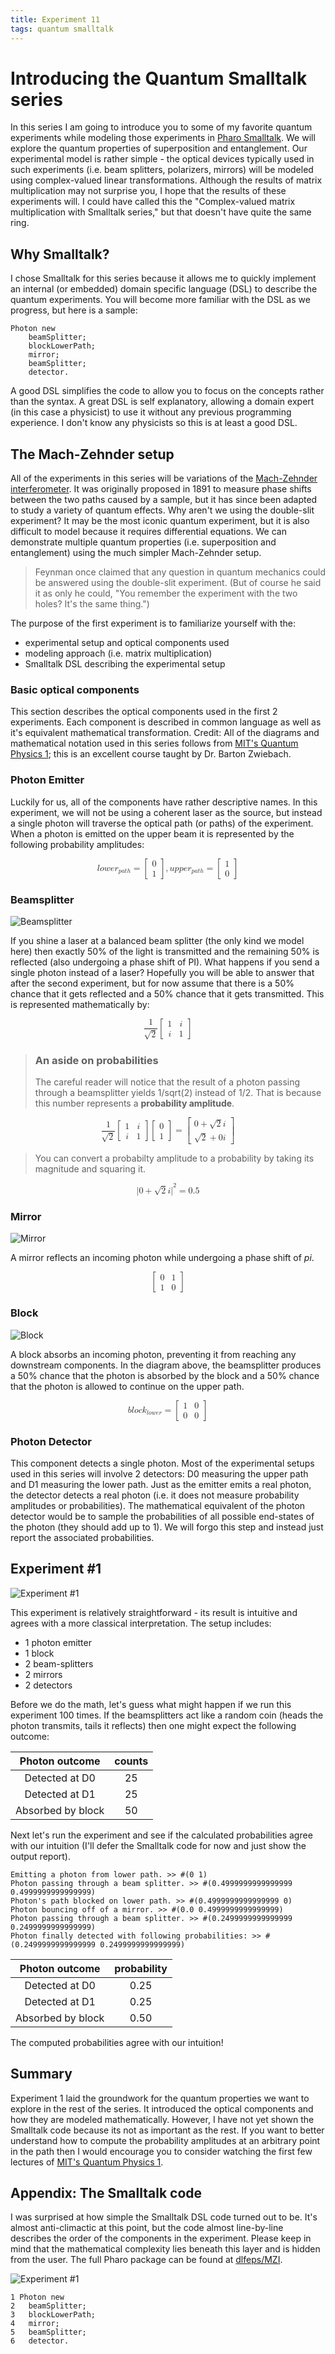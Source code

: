 ```yaml
---
title: Experiment 11
tags: quantum smalltalk
---
```


# Introducing the Quantum Smalltalk series
In this series I am going to introduce you to some of my favorite quantum experiments while modeling those experiments in [Pharo Smalltalk](https://pharo.org/). We will explore the quantum properties of superposition and entanglement. Our experimental model is rather simple - the optical devices typically used in such experiments (i.e. beam splitters, polarizers, mirrors) will be modeled using complex-valued linear transformations. Although the results of matrix multiplication may not surprise you, I hope that the results of these experiments will. I could have called this the "Complex-valued matrix multiplication with Smalltalk series," but that doesn't have quite the same ring.

## Why Smalltalk?
I chose Smalltalk for this series because it allows me to quickly implement an internal (or embedded) domain specific language (DSL) to describe the quantum experiments. You will become more familiar with the DSL as we progress, but here is a sample:
```
Photon new
	beamSplitter;
	blockLowerPath;
	mirror;
	beamSplitter;
	detector.
```
A good DSL simplifies the code to allow you to focus on the concepts rather than the syntax. A great DSL is self explanatory, allowing a domain expert (in this case a physicist) to use it without any previous programming experience. I don't know any physicists so this is at least a good DSL.

## The Mach-Zehnder setup
All of the experiments in this series will be variations of the [Mach-Zehnder interferometer](https://en.wikipedia.org/wiki/Mach%E2%80%93Zehnder_interferometer). It was originally proposed in 1891 to measure phase shifts between the two paths caused by a sample, but it has since been adapted to study a variety of quantum effects. Why aren't we using the double-slit experiment? It may be the most iconic quantum experiment, but it is also difficult to model because it requires differential equations. We can demonstrate multiple quantum properties (i.e. superposition and entanglement) using the much simpler Mach-Zehnder setup.

> Feynman once claimed that any question in quantum mechanics could be answered using the double-slit experiment. (But of course he said it as only he could, "You remember the experiment with the two holes? It's the same thing.")

The purpose of the first experiment is to familiarize yourself with the:
 - experimental setup and optical components used
 - modeling approach (i.e. matrix multiplication) 
 - Smalltalk DSL describing the experimental setup

### Basic optical components
This section describes the optical components used in the first 2 experiments. Each component is described in common language as well as it's equivalent mathematical  transformation. Credit: All of the diagrams and mathematical notation used in this series follows from [MIT's Quantum Physics 1](https://ocw.mit.edu/courses/8-04-quantum-physics-i-spring-2016); this is an excellent course taught by Dr. Barton Zwiebach. 

### Photon Emitter
Luckily for us, all of the components have rather descriptive names. In this experiment, we will not be using a coherent laser as the source, but instead a single photon will traverse the optical path (or paths) of the experiment. When a photon is emitted on the upper beam it is represented by the following probability amplitudes:

<math xmlns="http://www.w3.org/1998/Math/MathML" data-latex="lower_{path}=\begin{bmatrix}0\\1\end{bmatrix}, upper_{path}=\begin{bmatrix}1\\0\end{bmatrix}" display="block">
  <mrow>
    <mrow>
      <mi data-latex="l">l</mi>
      <mo>&#x2062;</mo>
      <mi data-latex="o">o</mi>
      <mo>&#x2062;</mo>
      <mi data-latex="w">w</mi>
      <mo>&#x2062;</mo>
      <mi data-latex="e">e</mi>
      <mo>&#x2062;</mo>
      <msub data-latex="r_{p a t h}">
        <mi data-latex="r">r</mi>
        <mrow data-mjx-texclass="ORD" data-latex="{p a t h}">
          <mi data-latex="p">p</mi>
          <mo>&#x2062;</mo>
          <mi data-latex="a">a</mi>
          <mo>&#x2062;</mo>
          <mi data-latex="t">t</mi>
          <mo>&#x2062;</mo>
          <mi data-latex="h">h</mi>
        </mrow>
      </msub>
    </mrow>
    <mo data-latex="=">=</mo>
    <mrow data-mjx-texclass="INNER" data-latex-item="{bmatrix}" data-latex="{bmatrix}">
      <mo data-mjx-texclass="OPEN">[</mo>
      <mtable columnspacing="1em" rowspacing="4pt">
        <mtr>
          <mtd>
            <mn data-latex="0">0</mn>
          </mtd>
        </mtr>
        <mtr>
          <mtd>
            <mn data-latex="1">1</mn>
          </mtd>
        </mtr>
      </mtable>
      <mo data-mjx-texclass="CLOSE">]</mo>
    </mrow>
  </mrow>
  <mo data-latex=",">,</mo>
  <mrow>
    <mrow>
      <mi data-latex="u">u</mi>
      <mo>&#x2062;</mo>
      <mi data-latex="p">p</mi>
      <mo>&#x2062;</mo>
      <mi data-latex="p">p</mi>
      <mo>&#x2062;</mo>
      <mi data-latex="e">e</mi>
      <mo>&#x2062;</mo>
      <msub data-latex="r_{p a t h}">
        <mi data-latex="r">r</mi>
        <mrow data-mjx-texclass="ORD" data-latex="{p a t h}">
          <mi data-latex="p">p</mi>
          <mo>&#x2062;</mo>
          <mi data-latex="a">a</mi>
          <mo>&#x2062;</mo>
          <mi data-latex="t">t</mi>
          <mo>&#x2062;</mo>
          <mi data-latex="h">h</mi>
        </mrow>
      </msub>
    </mrow>
    <mo data-latex="=">=</mo>
    <mrow data-mjx-texclass="INNER" data-latex-item="{bmatrix}" data-latex="{bmatrix}">
      <mo data-mjx-texclass="OPEN">[</mo>
      <mtable columnspacing="1em" rowspacing="4pt">
        <mtr>
          <mtd>
            <mn data-latex="1">1</mn>
          </mtd>
        </mtr>
        <mtr>
          <mtd>
            <mn data-latex="0">0</mn>
          </mtd>
        </mtr>
      </mtable>
      <mo data-mjx-texclass="CLOSE">]</mo>
    </mrow>
  </mrow>
</math>

### Beamsplitter
![Beamsplitter](/assets/images/beamSplitter.PNG "Beamsplitter")

If you shine a laser at a balanced beam splitter (the only kind we model here) then exactly 50% of the light is transmitted and the remaining 50% is reflected (also undergoing a phase shift of PI). What happens if you send a single photon instead of a laser? Hopefully you will be able to answer that after the second experiment, but for now assume that there is a 50% chance that it gets reflected and a 50% chance that it gets transmitted. This is represented mathematically by:

<math xmlns="http://www.w3.org/1998/Math/MathML" data-latex="\frac{1}{\sqrt{2}}\begin{bmatrix}1 &amp; i\\i &amp; 1\end{bmatrix}" display="block">
  <mfrac data-latex="\frac{1}{\sqrt{2}}">
    <mn data-latex="1">1</mn>
    <msqrt data-latex="\sqrt{2}">
      <mn data-latex="2">2</mn>
    </msqrt>
  </mfrac>
  <mo>&#x2062;</mo>
  <mrow data-mjx-texclass="INNER" data-latex-item="{bmatrix}" data-latex="{bmatrix}">
    <mo data-mjx-texclass="OPEN">[</mo>
    <mtable columnspacing="1em" rowspacing="4pt">
      <mtr>
        <mtd>
          <mn data-latex="1">1</mn>
        </mtd>
        <mtd>
          <mi data-latex="i">i</mi>
        </mtd>
      </mtr>
      <mtr>
        <mtd>
          <mi data-latex="i">i</mi>
        </mtd>
        <mtd>
          <mn data-latex="1">1</mn>
        </mtd>
      </mtr>
    </mtable>
    <mo data-mjx-texclass="CLOSE">]</mo>
  </mrow>
</math>

> ### An aside on probabilities
> The careful reader will notice that the result of a photon passing through a beamsplitter yields 1/sqrt(2) instead of 1/2. That is because this number represents a **probability amplitude**. 

<math xmlns="http://www.w3.org/1998/Math/MathML" data-latex="\frac{1}{\sqrt{2}}\begin{bmatrix}1 &amp; i\\i &amp; 1\end{bmatrix}\begin{bmatrix}0\\1\end{bmatrix}=\begin{bmatrix}0+\sqrt{2}i\\\sqrt{2}+0i\end{bmatrix}" display="block">
  <mrow>
    <mfrac data-latex="\frac{1}{\sqrt{2}}">
      <mn data-latex="1">1</mn>
      <msqrt data-latex="\sqrt{2}">
        <mn data-latex="2">2</mn>
      </msqrt>
    </mfrac>
    <mo>&#x2062;</mo>
    <mrow data-mjx-texclass="INNER" data-latex-item="{bmatrix}" data-latex="{bmatrix}">
      <mo data-mjx-texclass="OPEN">[</mo>
      <mtable columnspacing="1em" rowspacing="4pt">
        <mtr>
          <mtd>
            <mn data-latex="1">1</mn>
          </mtd>
          <mtd>
            <mi data-latex="i">i</mi>
          </mtd>
        </mtr>
        <mtr>
          <mtd>
            <mi data-latex="i">i</mi>
          </mtd>
          <mtd>
            <mn data-latex="1">1</mn>
          </mtd>
        </mtr>
      </mtable>
      <mo data-mjx-texclass="CLOSE">]</mo>
    </mrow>
    <mo>&#x2062;</mo>
    <mrow data-mjx-texclass="INNER" data-latex-item="{bmatrix}" data-latex="{bmatrix}">
      <mo data-mjx-texclass="OPEN">[</mo>
      <mtable columnspacing="1em" rowspacing="4pt">
        <mtr>
          <mtd>
            <mn data-latex="0">0</mn>
          </mtd>
        </mtr>
        <mtr>
          <mtd>
            <mn data-latex="1">1</mn>
          </mtd>
        </mtr>
      </mtable>
      <mo data-mjx-texclass="CLOSE">]</mo>
    </mrow>
  </mrow>
  <mo data-latex="=">=</mo>
  <mrow data-mjx-texclass="INNER" data-latex-item="{bmatrix}" data-latex="{bmatrix}">
    <mo data-mjx-texclass="OPEN">[</mo>
    <mtable columnspacing="1em" rowspacing="4pt">
      <mtr>
        <mtd>
          <mrow>
            <mn data-latex="0">0</mn>
            <mo data-latex="+">+</mo>
            <mrow>
              <msqrt data-latex="\sqrt{2}">
                <mn data-latex="2">2</mn>
              </msqrt>
              <mo>&#x2062;</mo>
              <mi data-latex="i">i</mi>
            </mrow>
          </mrow>
        </mtd>
      </mtr>
      <mtr>
        <mtd>
          <mrow>
            <msqrt data-latex="\sqrt{2}">
              <mn data-latex="2">2</mn>
            </msqrt>
            <mo data-latex="+">+</mo>
            <mrow>
              <mn data-latex="0">0</mn>
              <mo>&#x2062;</mo>
              <mi data-latex="i">i</mi>
            </mrow>
          </mrow>
        </mtd>
      </mtr>
    </mtable>
    <mo data-mjx-texclass="CLOSE">]</mo>
  </mrow>
</math>

> You can convert a probabilty amplitude to a probability by taking its magnitude and squaring it. 

<math xmlns="http://www.w3.org/1998/Math/MathML" data-latex="\lvert0+\sqrt{2}i\rvert^2=0.5" display="block">
  <msup data-latex="\rvert^2">
    <mrow>
      <mo data-mjx-texclass="OPEN" fence="false" stretchy="false" data-latex="\lvert">|</mo>
      <mrow>
        <mn data-latex="0">0</mn>
        <mo data-latex="+">+</mo>
        <mrow>
          <msqrt data-latex="\sqrt{2}">
            <mn data-latex="2">2</mn>
          </msqrt>
          <mo>&#x2062;</mo>
          <mi data-latex="i">i</mi>
        </mrow>
      </mrow>
      <mo data-mjx-texclass="CLOSE" fence="false" stretchy="false" data-latex="\rvert">|</mo>
    </mrow>
    <mn data-latex="2">2</mn>
  </msup>
  <mo data-latex="=">=</mo>
  <mn data-latex=".5">0.5</mn>
</math>

### Mirror
![Mirror](/assets/images/mirror.PNG "Mirror")

A mirror reflects an incoming photon while undergoing a phase shift of *pi*.

<math xmlns="http://www.w3.org/1998/Math/MathML" data-latex="\begin{bmatrix}0 &amp; 1\\1 &amp; 0\end{bmatrix}" display="block">
  <mrow data-mjx-texclass="INNER" data-latex-item="{bmatrix}" data-latex="\begin{bmatrix}0 &amp; 1\\1 &amp; 0\end{bmatrix}">
    <mo data-mjx-texclass="OPEN">[</mo>
    <mtable columnspacing="1em" rowspacing="4pt">
      <mtr>
        <mtd>
          <mn data-latex="0">0</mn>
        </mtd>
        <mtd>
          <mn data-latex="1">1</mn>
        </mtd>
      </mtr>
      <mtr>
        <mtd>
          <mn data-latex="1">1</mn>
        </mtd>
        <mtd>
          <mn data-latex="0">0</mn>
        </mtd>
      </mtr>
    </mtable>
    <mo data-mjx-texclass="CLOSE">]</mo>
  </mrow>
</math>

### Block

![Block](/assets/images/blockLower.PNG "Block")

A block absorbs an incoming photon, preventing it from reaching any downstream components. In the diagram above, the beamsplitter produces a 50% chance that the photon is absorbed by the block and a 50% chance that the photon is allowed to continue on the upper path.

<math xmlns="http://www.w3.org/1998/Math/MathML" data-latex="block_{lower}=\begin{bmatrix}1 &amp; 0\\0 &amp; 0\end{bmatrix}" display="block">
  <mrow>
    <mi data-latex="b">b</mi>
    <mo>&#x2062;</mo>
    <mi data-latex="l">l</mi>
    <mo>&#x2062;</mo>
    <mi data-latex="o">o</mi>
    <mo>&#x2062;</mo>
    <mi data-latex="c">c</mi>
    <mo>&#x2062;</mo>
    <msub data-latex="k_{l o w e r}">
      <mi data-latex="k">k</mi>
      <mrow data-mjx-texclass="ORD" data-latex="{l o w e r}">
        <mi data-latex="l">l</mi>
        <mo>&#x2062;</mo>
        <mi data-latex="o">o</mi>
        <mo>&#x2062;</mo>
        <mi data-latex="w">w</mi>
        <mo>&#x2062;</mo>
        <mi data-latex="e">e</mi>
        <mo>&#x2062;</mo>
        <mi data-latex="r">r</mi>
      </mrow>
    </msub>
  </mrow>
  <mo data-latex="=">=</mo>
  <mrow data-mjx-texclass="INNER" data-latex-item="{bmatrix}" data-latex="{bmatrix}">
    <mo data-mjx-texclass="OPEN">[</mo>
    <mtable columnspacing="1em" rowspacing="4pt">
      <mtr>
        <mtd>
          <mn data-latex="1">1</mn>
        </mtd>
        <mtd>
          <mn data-latex="0">0</mn>
        </mtd>
      </mtr>
      <mtr>
        <mtd>
          <mn data-latex="0">0</mn>
        </mtd>
        <mtd>
          <mn data-latex="0">0</mn>
        </mtd>
      </mtr>
    </mtable>
    <mo data-mjx-texclass="CLOSE">]</mo>
  </mrow>
</math>

### Photon Detector
This component detects a single photon. Most of the experimental setups used in this series will involve 2 detectors: D0 measuring the upper path and D1 measuring the lower path. Just as the emitter emits a real photon, the detector detects a real photon (i.e. it does not measure probability amplitudes or probabilities). The mathematical equivalent of the photon detector would be to sample the probabilities of all possible end-states of the photon (they should add up to 1). We will forgo this step and instead just report the associated probabilities. 

## Experiment #1

![Experiment #1](/assets/images/exp1.PNG "Experiment #1")

This experiment is relatively straightforward - its result is intuitive and agrees with a more classical interpretation. The setup includes:
 - 1 photon emitter
 - 1 block
 - 2 beam-splitters
 - 2 mirrors
 - 2 detectors

Before we do the math, let's guess what might happen if we run this experiment 100 times. If the beamsplitters act like a random coin (heads the photon transmits, tails it reflects) then one might expect the following outcome:

|   Photon outcome  | counts |
|:-----------------:|:------:|
|   Detected at D0  |   25   |
|   Detected at D1  |   25   |
| Absorbed by block |   50   |

Next let's run the experiment and see if the calculated probabilities agree with our intuition (I'll defer the Smalltalk code for now and just show the output report).

```
Emitting a photon from lower path. >> #(0 1)
Photon passing through a beam splitter. >> #(0.4999999999999999 0.4999999999999999)
Photon's path blocked on lower path. >> #(0.4999999999999999 0)
Photon bouncing off of a mirror. >> #(0.0 0.4999999999999999)
Photon passing through a beam splitter. >> #(0.2499999999999999 0.2499999999999999)
Photon finally detected with following probabilities: >> #(0.2499999999999999 0.2499999999999999)
```

|   Photon outcome  | probability |
|:-----------------:|:-----------:|
|   Detected at D0  |     0.25    |
|   Detected at D1  |     0.25    |
| Absorbed by block |     0.50    |

The computed probabilities agree with our intuition!

## Summary
Experiment 1 laid the groundwork for the quantum properties we want to explore in the rest of the series. It introduced  the optical components and how they are modeled mathematically. However, I have not yet shown the Smalltalk code because its not as important as the rest. If you want to better understand how to compute the probability amplitudes at an arbitrary point in the path then I would encourage you to consider watching the first few lectures of [MIT's Quantum Physics 1](https://ocw.mit.edu/courses/8-04-quantum-physics-i-spring-2016).

## Appendix: The Smalltalk code
I was surprised at how simple the Smalltalk DSL code turned out to be. It's almost anti-climactic at this point, but the code almost line-by-line describes the order of the components in the experiment. Please keep in mind that the mathematical complexity lies beneath this layer and is hidden from the user. The full Pharo package can be found at [dlfeps/MZI](https://github.com/dlfelps/MZI). 

![Experiment #1](/assets/images/exp1-annotated.PNG "Experiment #1")

```
1 Photon new
2   beamSplitter;
3   blockLowerPath;
4   mirror;
5   beamSplitter;
6   detector.
```